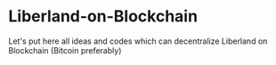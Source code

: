 # Liberland-on-Blockchain
Let's put here all ideas and codes which can decentralize Liberland on Blockchain (Bitcoin preferably)
